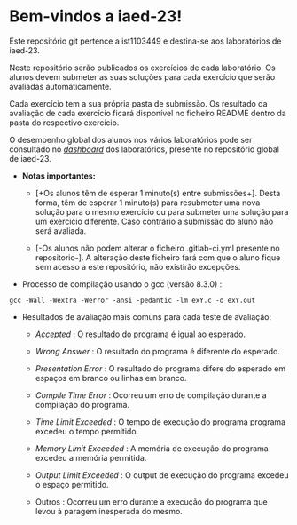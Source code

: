 # Bem-vindos a iaed-23\!


Este repositório git pertence a ist1103449 e destina-se aos laboratórios de iaed-23.


Neste repositório serão publicados os exercícios de cada laboratório. Os alunos devem submeter as suas soluções para cada exercício que serão avaliadas automaticamente.


Cada exercício tem a sua própria pasta de submissão. Os resultado da avaliação de cada exercício ficará disponível no ficheiro README dentro da pasta do respectivo exercício.


O desempenho global dos alunos nos vários laboratórios pode ser consultado no [_dashboard_](https://gitlab.rnl.tecnico.ulisboa.pt/iaed-23/iaed-23/-/tree/master/dashboard/labs) dos laboratórios, presente no repositório global de iaed-23.


- **Notas importantes:**


  - [+Os alunos têm de esperar 1 minuto(s) entre submissões+]. Desta forma, têm de esperar 1 minuto(s) para resubmeter uma nova solução para o mesmo exercício ou para submeter uma solução para um exercício diferente. Caso contrário a submissão do aluno não será avaliada.


  - [-Os alunos não podem alterar o ficheiro .gitlab-ci.yml presente no repositorio-]. A alteração deste ficheiro fará com que o aluno fique sem acesso a este repositório, não existirão excepções.



- Processo de compilação usando o gcc (versão 8.3.0) :


```
gcc -Wall -Wextra -Werror -ansi -pedantic -lm exY.c -o exY.out 
```




- Resultados de avaliação mais comuns para cada teste de avaliação:


  - _Accepted_ : O resultado do programa é igual ao esperado.


  - _Wrong Answer_ : O resultado do programa é diferente do esperado.


  - _Presentation Error_ : O resultado do programa difere do esperado em espaços em branco ou linhas em branco.


  - _Compile Time Error_ : Ocorreu um erro de compilação durante a compilação do programa.


  - _Time Limit Exceeded_ : O tempo de execução do programa programa excedeu o tempo permitido.


  - _Memory Limit Exceeded_ : A memória de execução do programa excedeu a memória permitida.


  - _Output Limit Exceeded_ : O output de execução do programa excedeu o espaço permitido.


  - Outros : Ocorreu um erro durante a execução do programa que levou à paragem inesperada do mesmo.


